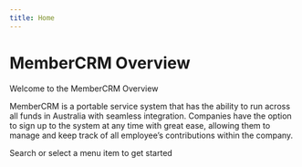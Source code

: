 ```yaml
---
title: Home
---
```


# MemberCRM Overview

Welcome to the MemberCRM Overview

MemberCRM is a portable service system that has the ability to run across all funds in Australia with seamless integration. Companies have the option to sign up to the system at any time with great ease, allowing them to manage and keep track of all employee’s contributions within the company.


Search or select a menu item to get started
